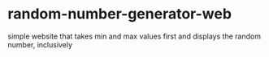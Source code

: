 # random-number-generator-web
simple website that takes min and max values first and displays the random number, inclusively
